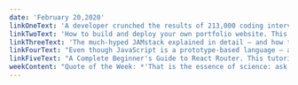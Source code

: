 ```yaml
---
date: 'February 20,2020'
linkOneText: 'A developer crunched the results of 213,000 coding interview tests which were completed by job candidates from around the world. He shares the insights, and a full 39-page report of the results. (9 minute read): https://www.freecodecamp.org/news/top-2020-it-skills/'
linkTwoText: 'How to build and deploy your own portfolio website. This free video course covers basic HTML, CSS, Flexbox, and Grid. (2 hour watch): https://www.freecodecamp.org/news/how-to-build-a-portfolio-website-and-deploy-to-digital-ocean/'
linkThreeText: 'The much-hyped JAMstack explained in detail — and how to get started with it. (10 minute read): https://www.freecodecamp.org/news/what-is-the-jamstack-and-how-do-i-host-my-website-on-it/'
linkFourText: "Even though JavaScript is a prototype-based language — and not a class-based language — it's still possible to do Object Oriented Programming with it. Here's how. (6 minute read): https://www.freecodecamp.org/news/how-javascript-implements-oop/"
linkFiveText: "A Complete Beginner's Guide to React Router. This tutorial even includes Router Hooks. Give it a try. (10 minute read): https://www.freecodecamp.org/news/a-complete-beginners-guide-to-react-router-include-router-hooks/"
weekContent: "Quote of the Week: *'That is the essence of science: ask an impertinent question, and you are on the way to a pertinent answer.'* — Jacob Bronowski"
---
```

